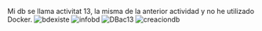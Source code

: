 Mi db se llama activitat 13, la misma de la anterior actividad y no he utilizado Docker.
![bdexiste](https://github.com/user-attachments/assets/aa5ff7ed-ad64-4ad3-b2b0-126c252df7ca)
![infobd](https://github.com/user-attachments/assets/9fd1f42b-1e42-4473-8b96-05d7f2a2f35e)
![DBac13](https://github.com/user-attachments/assets/9f7f2c5a-6501-4ada-8e2a-c5343d079c57)
![creaciondb](https://github.com/user-attachments/assets/015c46eb-6ecf-4967-bb79-eb140a440c6e)
